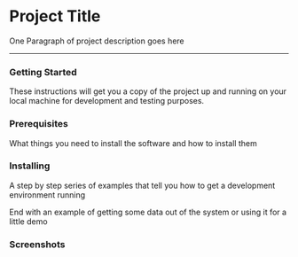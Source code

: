 # Project Title

One Paragraph of project description goes here

---

### Getting Started

These instructions will get you a copy of the project up and running on your local machine for development and testing purposes.

### Prerequisites

What things you need to install the software and how to install them

### Installing

A step by step series of examples that tell you how to get a development environment running

End with an example of getting some data out of the system or using it for a little demo

### Screenshots
